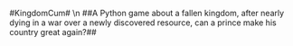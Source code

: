 #KingdomCum# \n
##A Python game about a fallen kingdom, after nearly dying in a war over a newly discovered resource, can a prince make his country great again?##
